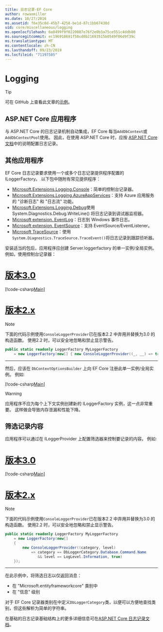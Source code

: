 ```yaml
---
title: 日志记录-EF Core
author: rowanmiller
ms.date: 10/27/2016
ms.assetid: f6e35c6d-45b7-4258-be1d-87c1bb67438d
uid: core/miscellaneous/logging
ms.openlocfilehash: 6a8499f9f0220087e76f2e0b3a75ce551c4ddb80
ms.sourcegitcommit: ec196918691f50cd0b21693515b0549f06d9f39c
ms.translationtype: MT
ms.contentlocale: zh-CN
ms.lasthandoff: 09/23/2019
ms.locfileid: "71197505"
---
```

# <a name="logging"></a>Logging

> [!TIP]  
> 可在 GitHub 上查看此文章的[示例](https://github.com/aspnet/EntityFramework.Docs/tree/master/samples/core/Miscellaneous/Logging)。

## <a name="aspnet-core-applications"></a>ASP.NET Core 应用程序

与 ASP.NET Core 的日志记录机制自动集成，EF Core 每当`AddDbContext`或`AddDbContextPool`使用。 因此，在使用 ASP.NET Core 时，应按 [ASP.NET Core 文档](https://docs.microsoft.com/aspnet/core/fundamentals/logging?tabs=aspnetcore2x)中的说明配置日志记录。

## <a name="other-applications"></a>其他应用程序

EF Core 日志记录要求使用一个或多个日志记录提供程序配置的 ILoggerFactory。 以下包中随附有常见提供程序：

* [Microsoft.Extensions.Logging.Console](https://www.nuget.org/packages/Microsoft.Extensions.Logging.Console/)：简单的控制台记录器。
* [Microsoft.Extensions.Logging.AzureAppServices](https://www.nuget.org/packages/Microsoft.Extensions.Logging.AzureAppServices/)：支持 Azure 应用服务的 "诊断日志" 和 "日志流" 功能。
* [Microsoft.Extensions.Logging.Debug](https://www.nuget.org/packages/Microsoft.Extensions.Logging.Debug/)使用 System.Diagnostics.Debug.WriteLine() 将日志记录到调试器监视器。
* [Microsoft extension. EventLog](https://www.nuget.org/packages/Microsoft.Extensions.Logging.EventLog/)：日志到 Windows 事件日志。
* [Microsoft extension. EventSource](https://www.nuget.org/packages/Microsoft.Extensions.Logging.EventSource/)：支持 EventSource/EventListener。
* [Microsoft TraceSource](https://www.nuget.org/packages/Microsoft.Extensions.Logging.TraceSource/)：使用`System.Diagnostics.TraceSource.TraceEvent()`将日志记录到跟踪侦听器。

安装适当的包后，应用程序应创建 Server.loggerfactory 的单一实例/全局实例。 例如，使用控制台记录器：

# <a name="version-30tabv3"></a>[版本3.0](#tab/v3)

[!code-csharp[Main](../../../samples/core/Miscellaneous/Logging/Logging/BloggingContext.cs#DefineLoggerFactory)]

# <a name="version-2xtabv2"></a>[版本2.x](#tab/v2)

> [!NOTE]
> 下面的代码示例使用`ConsoleLoggerProvider`已在版本2.2 中弃用并替换为3.0 的构造函数。 使用2.2 时，可以安全地忽略和禁止显示警告。

``` csharp
public static readonly LoggerFactory MyLoggerFactory
    = new LoggerFactory(new[] { new ConsoleLoggerProvider((_, __) => true, true) });
```

***

然后，应该在 `DbContextOptionsBuilder` 上向 EF Core 注册此单一实例/全局实例。 例如:

[!code-csharp[Main](../../../samples/core/Miscellaneous/Logging/Logging/BloggingContext.cs#RegisterLoggerFactory)]

> [!WARNING]
> 应用程序不应为每个上下文实例创建新的 ILoggerFactory 实例，这一点非常重要。 这样做会导致内存泄漏和性能下降。

## <a name="filtering-what-is-logged"></a>筛选记录内容

应用程序可以通过在 ILoggerProvider 上配置筛选器来控制要记录的内容。 例如:

# <a name="version-30tabv3"></a>[版本3.0](#tab/v3)

[!code-csharp[Main](../../../samples/core/Miscellaneous/Logging/Logging/BloggingContextWithFiltering.cs#DefineLoggerFactory)]

# <a name="version-2xtabv2"></a>[版本2.x](#tab/v2)

> [!NOTE]
> 下面的代码示例使用`ConsoleLoggerProvider`已在版本2.2 中弃用并替换为3.0 的构造函数。 使用2.2 时，可以安全地忽略和禁止显示警告。

``` csharp
public static readonly LoggerFactory MyLoggerFactory
    = new LoggerFactory(new[]
    {
        new ConsoleLoggerProvider((category, level)
            => category == DbLoggerCategory.Database.Command.Name
               && level == LogLevel.Information, true)
    });
```

***

在此示例中，将筛选日志以仅返回消息：
 * 在 "Microsoft.entityframeworkcore" 类别中
 * 在 "信息" 级别

对于 EF Core 记录器类别在中定义`DbLoggerCategory`类，以便可以方便地查找类别，但这些解析为简单的字符串。

在基础的日志记录基础结构上的更多详细信息可在[ASP.NET Core 日志记录文档](https://docs.microsoft.com/aspnet/core/fundamentals/logging?tabs=aspnetcore2x)。
